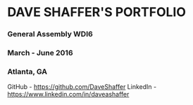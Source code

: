 # DAVE SHAFFER'S PORTFOLIO

### General Assembly WDI6
### March - June 2016
### Atlanta, GA

GitHub - https://github.com/DaveShaffer
LinkedIn - https://www.linkedin.com/in/daveashaffer
